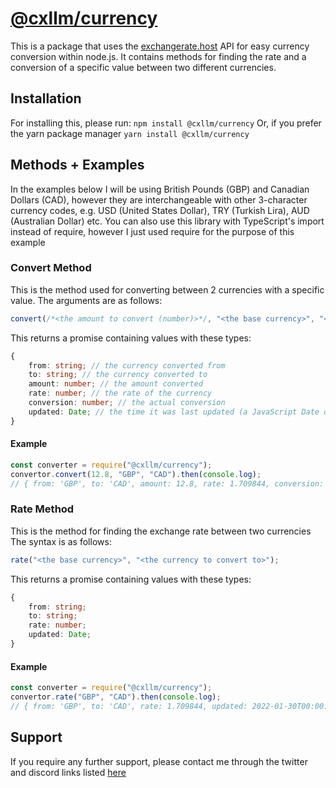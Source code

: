 # [@cxllm/currency](https://npmjs.com/@cxllm/currency)

This is a package that uses the [exchangerate.host](https://exchangerate.host) API for easy currency conversion within node.js. It contains methods for finding the rate and a conversion of a specific value between two different currencies.

## Installation

For installing this, please run:
`npm install @cxllm/currency`
Or, if you prefer the yarn package manager
`yarn install @cxllm/currency`

## Methods + Examples

In the examples below I will be using British Pounds (GBP) and Canadian Dollars (CAD), however they are interchangeable with other 3-character currency codes, e.g. USD (United States Dollar), TRY (Turkish Lira), AUD (Australian Dollar) etc. You can also use this library with TypeScript's import instead of require, however I just used require for the purpose of this example

### Convert Method

This is the method used for converting between 2 currencies with a specific value.
The arguments are as follows:

```js
convert(/*<the amount to convert (number)>*/, "<the base currency>", "<the currency to convert to>")
```

This returns a promise containing values with these types:

```ts
{
	from: string; // the currency converted from
	to: string; // the currency converted to
	amount: number; // the amount converted
	rate: number; // the rate of the currency
	conversion: number; // the actual conversion
	updated: Date; // the time it was last updated (a JavaScript Date object)
}
```

#### Example

```js
const converter = require("@cxllm/currency");
convertor.convert(12.8, "GBP", "CAD").then(console.log);
// { from: 'GBP', to: 'CAD', amount: 12.8, rate: 1.709844, conversion: 21.886, updated: 2022-01-30T00:00:00.000Z
```

### Rate Method

This is the method for finding the exchange rate between two currencies
The syntax is as follows:

```js
rate("<the base currency>", "<the currency to convert to>");
```

This returns a promise containing values with these types:

```ts
{
	from: string;
	to: string;
	rate: number;
	updated: Date;
}
```

#### Example

```js
const converter = require("@cxllm/currency");
convertor.rate("GBP", "CAD").then(console.log);
// { from: 'GBP', to: 'CAD', rate: 1.709844, updated: 2022-01-30T00:00:00.000Z }
```

## Support

If you require any further support, please contact me through the twitter and discord links listed [here](https://github.com/cxllm/)
